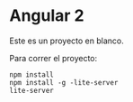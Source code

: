 # Angular 2
Este es un proyecto en blanco.

Para correr el proyecto:
```
npm install
npm install -g -lite-server
lite-server
```